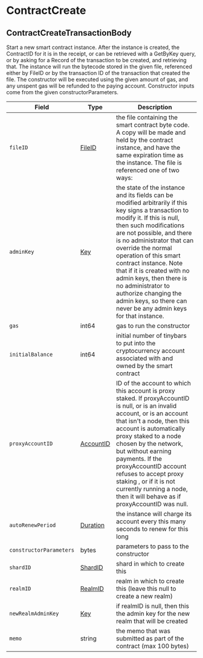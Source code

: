 # ContractCreate

## ContractCreateTransactionBody

Start a new smart contract instance. After the instance is created, the ContractID for it is in the receipt, or can be retrieved with a GetByKey query, or by asking for a Record of the transaction to be created, and retrieving that. The instance will run the bytecode stored in the given file, referenced either by FileID or by the transaction ID of the transaction that created the file. The constructor will be executed using the given amount of gas, and any unspent gas will be refunded to the paying account. Constructor inputs come from the given constructorParameters.

| Field                   | Type                                     | Description                                                                                                                                                                                                                                                                                                                                                                                                                                                                                                     |
| ----------------------- | ---------------------------------------- | --------------------------------------------------------------------------------------------------------------------------------------------------------------------------------------------------------------------------------------------------------------------------------------------------------------------------------------------------------------------------------------------------------------------------------------------------------------------------------------------------------------- |
| `fileID`                | [FileID](../basic-types/fileid.md)       | the file containing the smart contract byte code. A copy will be made and held by the contract instance, and have the same expiration time as the instance. The file is referenced one of two ways:                                                                                                                                                                                                                                                             |
| `adminKey`              | [Key](../basic-types/key.md)             | the state of the instance and its fields can be modified arbitrarily if this key signs a transaction to modify it. If this is null, then such modifications are not possible, and there is no administrator that can override the normal operation of this smart contract instance. Note that if it is created with no admin keys, then there is no administrator to authorize changing the admin keys, so there can never be any admin keys for that instance. |
| `gas`                   | int64                                    | gas to run the constructor                                                                                                                                                                                                                                                                                                                                                                                                                                                                                      |
| `initialBalance`        | int64                                    | initial number of tinybars to put into the cryptocurrency account associated with and owned by the smart contract                                                                                                                                                                                                                                                                                                                                                                                               |
| `proxyAccountID`        | [AccountID](../basic-types/accountid.md) | ID of the account to which this account is proxy staked. If proxyAccountID is null, or is an invalid account, or is an account that isn't a node, then this account is automatically proxy staked to a node chosen by the network, but without earning payments. If the proxyAccountID account refuses to accept proxy staking , or if it is not currently running a node, then it will behave as if proxyAccountID was null.                                   |
| `autoRenewPeriod`       | [Duration](../miscellaneous/duration.md) | the instance will charge its account every this many seconds to renew for this long                                                                                                                                                                                                                                                                                                                                                                                                                             |
| `constructorParameters` | bytes                                    | parameters to pass to the constructor                                                                                                                                                                                                                                                                                                                                                                                                                                                                           |
| `shardID`               | [ShardID](../basic-types/shardid.md)     | shard in which to create this                                                                                                                                                                                                                                                                                                                                                                                                                                                                                   |
| `realmID`               | [RealmID](../basic-types/realmid.md)     | realm in which to create this (leave this null to create a new realm)                                                                                                                                                                                                                                                                                                                                                                                                                        |
| `newRealmAdminKey`      | [Key](../basic-types/key.md)             | if realmID is null, then this the admin key for the new realm that will be created                                                                                                                                                                                                                                                                                                                                                                                                                              |
| `memo`                  | string                                   | the memo that was submitted as part of the contract (max 100 bytes)                                                                                                                                                                                                                                                                                                                                                                                                                          |

###
